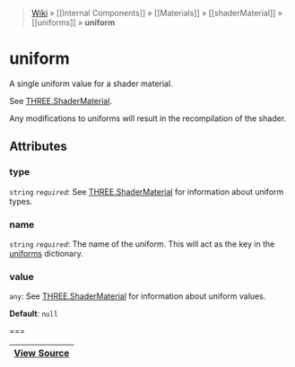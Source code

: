 > [Wiki](Home) » [[Internal Components]] » [[Materials]] » [[shaderMaterial]] » [[uniforms]] » **uniform**

# uniform

A single uniform value for a shader material.

See [THREE.ShaderMaterial](https://threejs.org/docs/#api/materials/ShaderMaterial).

Any modifications to uniforms will result in the recompilation of the shader.

## Attributes

### type
``` string ``` *``` required ```*: See [THREE.ShaderMaterial](https://threejs.org/docs/#api/materials/ShaderMaterial) for information about uniform types.

### name
``` string ``` *``` required ```*: The name of the uniform. This will act as the key in the [uniforms](https://threejs.org/docs/#api/materials/ShaderMaterial.uniforms) dictionary.

### value
``` any ```: See [THREE.ShaderMaterial](https://threejs.org/docs/#api/materials/ShaderMaterial) for information about uniform values.

**Default**: `null`

===

|**[View Source](../blob/master/src/lib/descriptors/Material/UniformDescriptor.js)**|
 ---|
